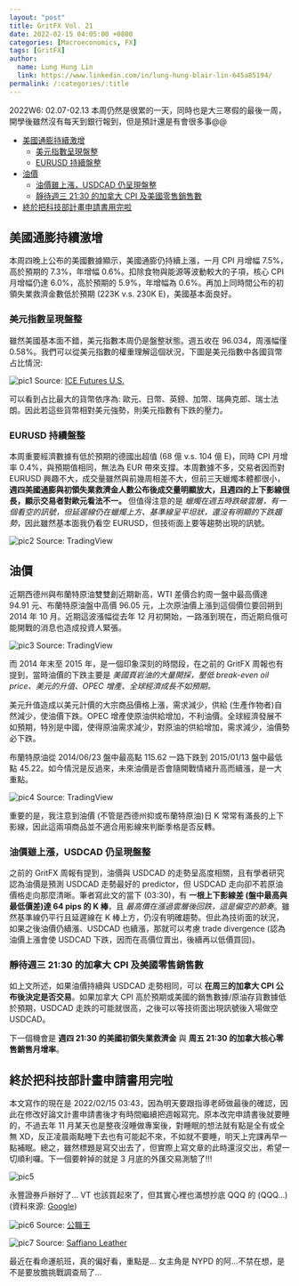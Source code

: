 ```yaml
---
layout: "post"
title: GritFX Vol. 21
date: 2022-02-15 04:05:00 +0800
categories: [Macroeconomics, FX]
tags: [GritFX]
author:
  name: Lung Hung Lin
  link: https://www.linkedin.com/in/lung-hung-blair-lin-645a85194/ 
permalink: /:categories/:title
--- 
```

2022W6: 02.07-02.13
本周仍然是很累的一天，同時也是大三寒假的最後一周，開學後雖然沒有每天到銀行報到，但是預計還是有會很多事@@
- [美國通膨持續激增](#美國通膨持續激增)
  - [美元指數呈現盤整](#美元指數呈現盤整)
  - [EURUSD 持續盤整](#eurusd-持續盤整)
- [油價](#油價)
  - [油價雖上漲，USDCAD 仍呈現盤整](#油價雖上漲usdcad-仍呈現盤整)
  - [靜待週三 21:30 的加拿大 CPI 及美國零售銷售數](#靜待週三-2130-的加拿大-cpi-及美國零售銷售數)
- [終於把科技部計畫申請書用完啦](#終於把科技部計畫申請書用完啦)
  
## 美國通膨持續激增
本周四晚上公布的美國數據顯示，美國通膨仍持續上漲，一月 CPI 月增幅 7.5%，高於預期的 7.3%，年增幅 0.6%。扣除食物與能源等波動較大的子項，核心 CPI 月增幅仍達 6.0%，高於預期的 5.9%，年增幅為 0.6%。再加上同時間公布的初領失業救濟金數低於預期 (223K v.s. 230K E)，美國基本面良好。

### 美元指數呈現盤整
雖然美國基本面不錯，美元指數本周仍是盤整狀態。週五收在 96.034，周漲幅僅 0.58%。我們可以從美元指數的權重理解這個狀況，下圖是美元指數中各國貨幣占比情況: 

![pic1](https://lh3.googleusercontent.com/pw/AM-JKLX1WzbPGCfrDjBj-8XsTELNChw3I0OwPJWOVNLtSVhJzF_2SMLRy7z7PwyUo7vFGL7K22FBLD19ouc1WNyPO_QTQDWxnV64OTLmFyQnNV7-HbBkfrl4AzZf7w2o6m78cOW1k4Ledjb2xGwUc1i488KH=w1058-h469-no?authuser=0)
Source: [ICE Futures U.S.](https://www.theice.com/publicdocs/futures_us/ICE_Dollar_Index_FAQ.pdf)

可以看到占比最大的貨幣依序為: 歐元、日幣、英鎊、加幣、瑞典克郎、瑞士法朗。因此若這些貨幣相對美元強勢，則美元指數有下跌的壓力。

### EURUSD 持續盤整
本周重要經濟數據有低於預期的德國出超值 (68 億 v.s. 104 億 E)，同時 CPI 月增率 0.4%，與預期值相同，無法為 EUR 帶來支撐。本周數據不多，交易者因而對 EURUSD 興趣不大，成交量雖然與前幾周相差不大，但前三天蠟燭本體都很小，**週四美國通膨與初領失業救濟金人數公布後成交量明顯放大，且週四的上下影線很長，顯示交易者對歐元看法不一。** 但值得注意的是 _蠟燭在週五時跌破雲層，有一個看空的訊號，但延遲線仍在蠟燭上方、基準線呈平坦狀，還沒有明顯的下跌趨勢_，因此雖然基本面我仍看空 EURUSD，但技術面上要等趨勢出現的訊號。

![pic2](https://lh3.googleusercontent.com/pw/AM-JKLWS2txGL2jhlJwSCbwEALpkVX83wOxT8vZ8hTTbs2spNz4eyKMWJX0_gXmnDHexr4mW7Wpedy11IXW89DOdUEvNruvrqJrEDJDheSgQISdc6XuxJY_jfUgF-qkFDsr91N2m5aDMD3uMgdFwyWReP7QM=w1426-h795-no?authuser=0)
Source: TradingView

## 油價
近期西德州與布蘭特原油雙雙創近期新高，WTI 差價合約周一盤中最高價達 94.91 元、布蘭特原油盤中高價 96.05 元，上次原油價上漲到這個價位要回朔到 2014 年 10 月。近期這波漲幅從去年 12 月初開始，一路漲到現在，而近期烏俄可能開戰的消息也造成投資人緊張。

![pic3](https://lh3.googleusercontent.com/pw/AM-JKLWNDTUjC6RIpvTnIExjtuPPHOAtIMM3_tPcQcg1_KyIizrqskqU2GYC3v7AVdQ5N5ey264AdsrYWc0RUID9maE7XTYckRMm-rmpmgVol1NRumc4wGzI_xODPZIKGAnOLIHJcSYDnaz6Tw1R3LGOQRRA=w1432-h742-no?authuser=0) 
Source: TradingView

而 2014 年末至 2015 年，是一個印象深刻的時間段，在之前的 GritFX 周報也有提到，當時油價的下跌主要是 _美國頁岩油的大量開採，壓低 break-even oil price、美元的升值、OPEC 增產、全球經濟成長不如預期。_ 

美元升值造成以美元計價的大宗商品價格上漲，需求減少，供給 (生產作物者)自然減少，使油價下跌。OPEC 增產使原油供給增加，不利油價。全球經濟發展不如預期，特別是中國，使得原油需求減少，對原油的供給增加，需求減少，油價勢必下跌。

布蘭特原油從 2014/06/23 盤中最高點 115.62 一路下跌到 2015/01/13 盤中最低點 45.22。如今情況是反過來，未來油價是否會隨開戰情緒升高而續漲，是一大重點。

![pic4](https://lh3.googleusercontent.com/pw/AM-JKLUrwnHqf3TGYYbxRtvKQh5nZ5Xi70gP-icmUdQw0J2tc9sZk1l_9oEc6zGeep0WGA4Fien-NClOF2XmYUCHrOv_SccIdy258eJXFr7cyJNoaKXADBcjoEt7XFuM0LqkPN02QJMSUTmUO3LaXiy7ZSLp=w1435-h791-no?authuser=0)
Source: TradingView

重要的是，我注意到油價 (不管是西德州抑或布蘭特原油)日 K 常常有滿長的上下影線，因此這兩項商品並不適合用影線來判斷季格是否反轉。

### 油價雖上漲，USDCAD 仍呈現盤整
之前的 GritFX 周報有提到，油價與 USDCAD 的走勢呈高度相關，且有學者研究認為油價是預測 USDCAD 走勢最好的 predictor，但 USDCAD 走向卻不若原油價格走向那麼清晰。筆者寫此文的當下 (03:30)，有 **一根上下影線差 (盤中最高與最低價差)達 64 pips 的 K 棒**，且 _最高價在漲過雲層後回跌，這是偏空的節奏_。雖然基準線仍平行且延遲線在 K 棒上方，仍沒有明確趨勢。但此為技術面的狀況，如果之後油價仍續漲、USDCAD 也續漲，那就可以考慮 trade divergence (認為油價上漲會使 USDCAD 下跌，因而在高價位賣出，後續再以低價買回)。  

### 靜待週三 21:30 的加拿大 CPI 及美國零售銷售數
如上文所述，如果油價持續與 USDCAD 走勢相同，可以 **在周三的加拿大 CPI 公布後決定是否交易**。如果加拿大 CPI 高於預期或美國的銷售數據/原油存貨數據低於預期，USDCAD 走跌的可能就很高，之後可以等技術面出現訊號後入場做空 USDCAD。

下一個機會是 **週四 21:30 的美國初領失業救濟金** 與 **周五 21:30 的加拿大核心零售銷售月增率**。

## 終於把科技部計畫申請書用完啦
本文寫作的現在是 2022/02/15 03:43，因為明天要跟指導老師做最後的確認，因此在修改好論文計畫申請書後才有時間繼續把週報寫完。原本改完申請書後就要睡的，不過去年 11 月某天也是整夜沒睡做專案後，對睡眠的想法就有點是全有或全無 XD，反正凌晨兩點睡下去也有可能起不來，不如就不要睡，明天上完課再早一點補眠。總之，雖然標題是寫交出去了，但實際上寫文章的此時還沒交出，希望一切順利囉。下一個要幹掉的就是 3 月底的外匯交易測驗了!!!

![pic5](https://lh3.googleusercontent.com/pw/AM-JKLX-0vg4r72bZLVvA1_xTZgg1FCc-DZNU1OIN3a__rnUBho8EDhy2RL99Wv9jK7cbFcxQaG2v-ZviayIuFfZAlmdiRayxyHN-MoBkf6RSr7jD4FnYoU-T_8Y3lgwb5J_9NV4iyFOV_sIyGjHQSPAKYYu=w814-h568-no?authuser=0)

永豐證券戶辦好了… VT 也該買起來了，但其實心裡也滿想抄底 QQQ 的 (QQQ…) 
(資料來源: [Google](https://www.google.com/search?q=vt&oq=vt&aqs=edge.0.69i59j0i131i433i512l5j0i131i433j0i131i433i512j69i59.1273j0j9&sourceid=chrome&ie=UTF-8))

![pic6](https://lh3.googleusercontent.com/pw/AM-JKLV38qepN8RDu-4csDJ9egmzaQngvCxtjgsIkl0KhQIPn78pQgvHa6FRQdktr5byXRm72y_zXJQ_vJNyxLrBCMxBApuCxHEVu4ULeJ4yNImE_5ZJp-pjoW-XC9P26dhGpXHEMTPMsFeSNBv6aDCvr1rs=w943-h492-no?authuser=0)
Source: [公職王](https://www.public.com.tw/exam-civilservice/investigation-economic-overview)  

![pic7](https://lh3.googleusercontent.com/pw/AM-JKLWRPe7q9Y3jqN5PmjhdrGNFnffaZHzq-wEh8Oa-wSoE-1IlDGpHobmbj3VEPSsGgqMYfOCio_k9mCErA-i1ymv0dNM-7UGlRZS6jI1pWOVDMjP-fnLMCBMOnP6dhzTQDqWbQmFQHAfjKY97E1efw_Vi=w700-h600-no?authuser=0)
Source: [Saffiano Leather](https://www.saffianoleather.com/manifest-michaela-stone-coat/)

最近在看命運航班，真的偏好看，重點是… 女主角是 NYPD 的阿…不禁在想，是不是要放膽挑戰調查局了…